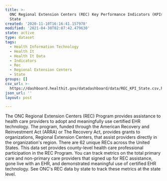 ```yaml
---
title: >-
  ONC Regional Extension Centers (REC) Key Performance Indicators (KPIs) by
  State
created: '2020-11-10T16:16:41.157978'
modified: '2021-04-30T02:07:42.479630'
state: active
type: dataset
tags:
  - Health Information Technology
  - Health It
  - Health It Data
  - Indicators
  - Rec
  - Regional Extension Centers
  - State
groups: []
csv_url: >-
  https://dashboard.healthit.gov/datadashboard/data/REC_KPI_State.csv,https://dashboard.healthit.gov/quickstats/pages/FIG-REC-Priority-Primary-Care-Providers-MU.php
json_url: ''
layout: post

---
```

The ONC Regional Extension Centers (REC) Program provides assistance to health care providers to adopt and meaningfully use certified EHR technology. The program, funded through the American Recovery and Reinvestment Act (ARRA) or The Recovery Act, provides grants to organizations, Regional Extension Centers, that assist providers directly in the organization's region. There are 62 unique RECs across the United States. This data set provides county-level health care professional participation in the REC Program. You can track metrics on the total primary care and non-primary care providers that signed up for REC assistance, gone live with an EHR, and demonstrated meaningful use of certified EHR technology. See ONC's REC data by state to track these metrics at the state level.

